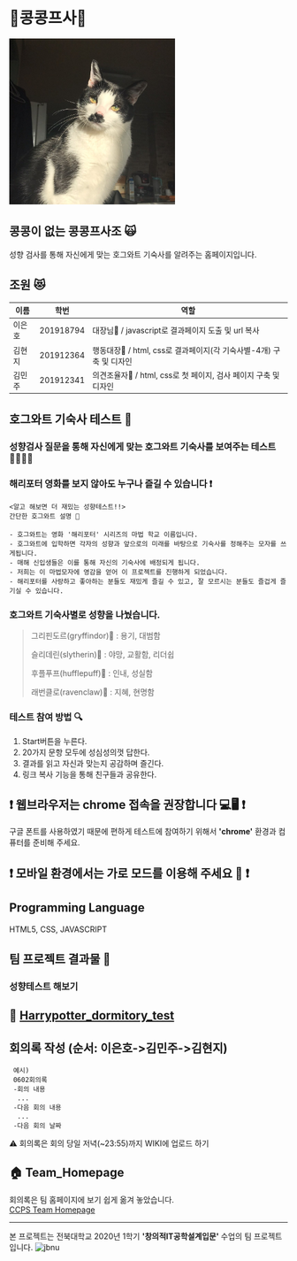 # 💖콩콩프사💖    
<img src="https://github.com/leh0818/Creative_CCPS/blob/master/img/%EC%86%8C%EC%A4%91%ED%95%9C%20%EC%9C%A0%EC%BD%A9%EC%BD%A9.jpg?raw=true" alt="drawing" width="300"/> 
 
## 콩콩이 없는 콩콩프사조 🙀          
성향 검사를 통해 자신에게 맞는 호그와트 기숙사를 알려주는 홈페이지입니다. 

## 조원 :heart_eyes_cat:
|이름|학번|역할|
|-----|----------|---|
|이은호|201918794| 대장님🖤 /  javascript로 결과페이지 도출 및 url 복사 |
|김현지|201912364| 행동대장🖤 /  html, css로 결과페이지(각 기숙사별-4개) 구축 및 디자인 |
|김민주|201912341| 의견조율자🖤 /  html, css로 첫 페이지, 검사 페이지 구축 및 디자인 |

## 호그와트 기숙사 테스트 :european_castle:
### 성향검사 질문을 통해 자신에게 맞는 호그와트 기숙사를 보여주는 테스트 🧙‍♂️🧙‍♀️
### 해리포터 영화를 보지 않아도 누구나 즐길 수 있습니다 :heavy_exclamation_mark:
    <알고 해보면 더 재밌는 성향테스트!!>
    간단한 호그와트 설명 🏰
    
    - 호그와트는 영화 '해리포터' 시리즈의 마법 학교 이름입니다.
    - 호그와트에 입학하면 각자의 성향과 앞으로의 미래를 바탕으로 기숙사를 정해주는 모자를 쓰게됩니다.
    - 매해 신입생들은 이를 통해 자신의 기숙사에 배정되게 됩니다.
    - 저희는 이 마법모자에 영감을 얻어 이 프로젝트를 진행하게 되었습니다.
    - 해리포터를 사랑하고 좋아하는 분들도 재밌게 즐길 수 있고, 잘 모르시는 분들도 즐겁게 즐기실 수 있습니다.

### 호그와트 기숙사별로 성향을 나눴습니다.
>그리핀도르(gryffindor)🦁 : 용기, 대범함
>
>슬리데린(slytherin)🐍 : 야망, 교활함, 리더쉽
>
>후플푸프(hufflepuff)🦡 : 인내, 성실함
>
>래번클로(ravenclaw)🦅 : 지혜, 현명함

### 테스트 참여 방법 🔍
1. Start버튼을 누른다.
2. 20가지 문항 모두에 성심성의껏 답한다. 
3. 결과를 읽고 자신과 맞는지 공감하며 즐긴다.
4. 링크 복사 기능을 통해 친구들과 공유한다.

## ❗ 웹브라우저는 chrome 접속을 권장합니다 💻🖥 ❗
구글 폰트를 사용하였기 때문에 편하게 테스트에 참여하기 위해서 **'chrome'** 환경과 컴퓨터를 준비해 주세요.

## ❗ 모바일 환경에서는 가로 모드를 이용해 주세요 📱 ❗

## Programming Language
HTML5, CSS, JAVASCRIPT

## 팀 프로젝트 결과물 📝
### 성향테스트 해보기
:house_with_garden:
[Harrypotter_dormitory_test](https://harrypottertest-ccps.netlify.app/)
<br/>
------------------------------------------

## 회의록 작성 (순서: 이은호->김민주->김현지)
     예시)
     0602회의록
     -회의 내용
      ...
     -다음 회의 내용
      ...
     -다음 회의 날짜

⚠️ 회의록은 회의 당일 저녁(~23:55)까지 WIKI에 업로드 하기

## :house: Team_Homepage
회의록은 팀 홈페이지에 보기 쉽게 옮겨 놓았습니다.<br/>
[CCPS Team Homepage](https://leh0818.github.io/)

------------------------------------------------

본 프로젝트는 전북대학교 2020년 1학기 **'창의적IT공학설계입문'** 수업의 팀 프로젝트입니다.
![jbnu](https://www.conteenew.com/data/file/artwork/thumb-2039099608_8DHM5sLO_e3043278c3c56d4c858c18756242af4cc351dbe1_600x152.png)
